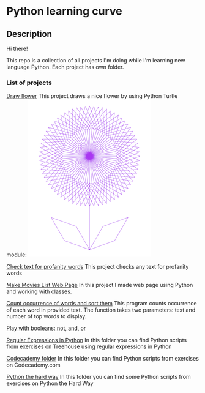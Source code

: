 # Python learning curve

## Description
Hi there!

This repo is a collection of all projects I'm doing while I'm learning new language Python.
Each project has own folder.


### List of projects
[Draw flower](https://github.com/ipero/python_learning_curve/tree/master/drawings)
This project draws a nice flower by using Python Turtle module:
![alt text](https://github.com/ipero/python_learning_curve/blob/master/drawings/Flower_Screen_Shot.png "Flower by Python Turtle")

[Check text for profanity words](https://github.com/ipero/python_learning_curve/tree/master/profanity_checker)
This project checks any text for profanity words

[Make Movies List Web Page](https://github.com/ipero/python_learning_curve/tree/master/movies)
In this project I made web page using Python and working with classes.


[Count occurrence of words and sort them](https://github.com/ipero/python_learning_curve/tree/master/count_words)
This program counts occurrence of each word in provided text. The function takes two parameters: text and
number of top words to display.

[Play with booleans: not, and, or](https://github.com/ipero/python_learning_curve/tree/master/booleans)

[Regular Expressions in Python](https://github.com/ipero/python_learning_curve/tree/master/reg_python)
In this folder you can find Python scripts from exercises on Treehouse using regular expressions in Python

[Codecademy folder](https://github.com/ipero/python_learning_curve/tree/master/codecademy)
In this folder you can find Python scripts from exercises on Codecademy.com

[Python the hard way](https://github.com/ipero/python_learning_curve/tree/master/python_the_hard_way)
In this folder you can find some Python scripts from exercises on Python the Hard Way
